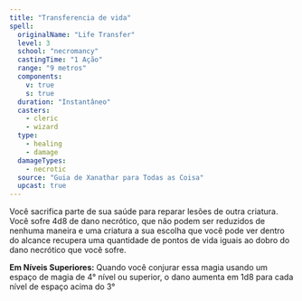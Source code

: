 ```yaml
---
title: "Transferencia de vida"
spell:
  originalName: "Life Transfer"
  level: 3
  school: "necromancy"
  castingTime: "1 Ação"
  range: "9 metros"
  components:
    v: true
    s: true
  duration: "Instantâneo"
  casters:
    - cleric
    - wizard
  type:
    - healing
    - damage
  damageTypes:
    - necrotic
  source: "Guia de Xanathar para Todas as Coisa"
  upcast: true
---
```


Você sacrifica parte de sua saúde para reparar lesões de outra criatura. Você sofre 4d8 de dano necrótico, que não podem ser reduzidos de nenhuma maneira e uma criatura a sua escolha que você pode ver dentro do alcance recupera uma quantidade de pontos de vida iguais ao dobro do dano necrótico que você sofre.

**Em Níveis Superiores:** Quando você conjurar essa magia usando um espaço de magia de 4° nível ou superior, o dano aumenta em 1d8 para cada nível de espaço acima do 3°
